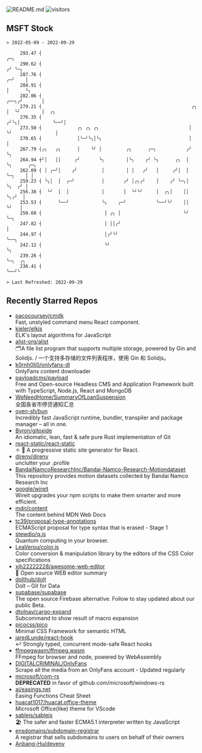 ![README.md](https://github.com/Gerhut/Gerhut/workflows/README.md/badge.svg)
![visitors](https://visitors.vercel.app/Gerhut/Gerhut?token=8cf69d1f6813d272ef062726b6070c9be4ff72038cfe5a7ded7384a8da65d866)

## MSFT Stock

```
> 2022-05-09 - 2022-09-29

     293.47 ┤                                                                  ╭─╮                               
     290.62 ┤                                                                 ╭╯ ╰─╮                             
     287.76 ┤                                                               ╭─╯    │                             
     284.91 ┤                                                               │      ╰╮                            
     282.06 ┤                                                          ╭──╮╭╯       │                            
     279.21 ┤                                                       ╭╮ │  ╰╯        │  ╭╮                        
     276.35 ┤                                                      ╭╯╰╮│            ╰──╯│                        
     273.50 ┤             ╭╮ ╭╮ ╭╮                                 │  ╰╯                │                        
     270.65 ┤             │╰─╯╰╮│╰╮                                │                    │                        
     267.79 ┤╭╮   ╭╮      │    ╰╯ │         ╭╮      ╭─╮           ╭╯                    ╰╮                       
     264.94 ┼╯│   ││     ╭╯       ╰╮        │╰╮    ╭╯ ╰╮      ╭╮  │                      ╰╮      ╭─╮             
     262.09 ┤ │ ╭─╯│    ╭╯         │        │ │   ╭╯   │     ╭╯│  │                       ╰─╮    │ │             
     259.23 ┤ ╰╮│  │  ╭─╯          │       ╭╯ │╭╮╭╯    │    ╭╯ ╰─╮│                         ╰╮  ╭╯ │             
     256.38 ┤  ╰╯  │  │            │       │  ╰╯╰╯     │  ╭╮│    ││                          ╰╮╭╯  │             
     253.53 ┤      ╰──╯            ╰╮    ╭─╯           ╰──╯╰╯    ││                           ╰╯   │             
     250.68 ┤                       │ ╭╮ │                       ╰╯                                ╰─╮           
     247.82 ┤                       │ ││╭╯                                                           │           
     244.97 ┤                       │╭╯╰╯                                                            ╰──╮        
     242.12 ┤                       ╰╯                                                                  ╰╮       
     239.26 ┤                                                                                            ╰─╮  ╭╮ 
     236.41 ┤                                                                                              ╰──╯╰ 

> Last Refreshed: 2022-09-29
```

## Recently Starred Repos

- [pacocoursey/cmdk](https://github.com/pacocoursey/cmdk)  
  Fast, unstyled command menu React component.
- [kieler/elkjs](https://github.com/kieler/elkjs)  
  ELK's layout algorithms for JavaScript
- [alist-org/alist](https://github.com/alist-org/alist)  
  🗂️A file list program that supports multiple storage, powered by Gin and Solidjs. / 一个支持多存储的文件列表程序，使用 Gin 和 Solidjs。
- [k0rnh0li0/onlyfans-dl](https://github.com/k0rnh0li0/onlyfans-dl)  
  OnlyFans content downloader
- [payloadcms/payload](https://github.com/payloadcms/payload)  
  Free and Open-source Headless CMS and Application Framework built with TypeScript, Node.js, React and MongoDB
- [WeNeedHome/SummaryOfLoanSuspension](https://github.com/WeNeedHome/SummaryOfLoanSuspension)  
  全国各省市停贷通知汇总
- [oven-sh/bun](https://github.com/oven-sh/bun)  
  Incredibly fast JavaScript runtime, bundler, transpiler and package manager – all in one.
- [Byron/gitoxide](https://github.com/Byron/gitoxide)  
  An idiomatic, lean, fast & safe pure Rust implementation of Git
- [react-static/react-static](https://github.com/react-static/react-static)  
  ⚛️ 🚀 A progressive static site generator for React.
- [direnv/direnv](https://github.com/direnv/direnv)  
  unclutter your .profile
- [BandaiNamcoResearchInc/Bandai-Namco-Research-Motiondataset](https://github.com/BandaiNamcoResearchInc/Bandai-Namco-Research-Motiondataset)  
  This repository provides motion datasets collected by Bandai Namco Research Inc
- [google/wireit](https://github.com/google/wireit)  
  Wireit upgrades your npm scripts to make them smarter and more efficient.
- [mdn/content](https://github.com/mdn/content)  
  The content behind MDN Web Docs
- [tc39/proposal-type-annotations](https://github.com/tc39/proposal-type-annotations)  
  ECMAScript proposal for type syntax that is erased - Stage 1
- [stewdio/q.js](https://github.com/stewdio/q.js)  
  Quantum computing in your browser.
- [LeaVerou/color.js](https://github.com/LeaVerou/color.js)  
  Color conversion & manipulation library by the editors of the CSS Color specifications
- [xjh22222228/awesome-web-editor](https://github.com/xjh22222228/awesome-web-editor)  
  🔨  Open source WEB editor summary
- [dolthub/dolt](https://github.com/dolthub/dolt)  
  Dolt – Git for Data
- [supabase/supabase](https://github.com/supabase/supabase)  
  The open source Firebase alternative. Follow to stay updated about our public Beta.
- [dtolnay/cargo-expand](https://github.com/dtolnay/cargo-expand)  
  Subcommand to show result of macro expansion
- [picocss/pico](https://github.com/picocss/pico)  
  Minimal CSS Framework for semantic HTML
- [jaredLunde/react-hook](https://github.com/jaredLunde/react-hook)  
  ↩ Strongly typed, concurrent mode-safe React hooks
- [ffmpegwasm/ffmpeg.wasm](https://github.com/ffmpegwasm/ffmpeg.wasm)  
  FFmpeg for browser and node, powered by WebAssembly
- [DIGITALCRIMINAL/OnlyFans](https://github.com/DIGITALCRIMINAL/OnlyFans)  
  Scrape all the media from an OnlyFans account - Updated regularly
- [microsoft/com-rs](https://github.com/microsoft/com-rs)  
  **DEPRECATED** in favor of github.com/microsoft/windows-rs
- [ai/easings.net](https://github.com/ai/easings.net)  
  Easing Functions Cheat Sheet
- [huacat1017/huacat.office-theme](https://github.com/huacat1017/huacat.office-theme)  
  Microsoft Office(like) theme for VScode
- [sablejs/sablejs](https://github.com/sablejs/sablejs)  
  🏖️ The safer and faster ECMA5.1 interpreter written by JavaScript
- [ensdomains/subdomain-registrar](https://github.com/ensdomains/subdomain-registrar)  
  A registrar that sells subdomains to users on behalf of their owners
- [Anbang-Hu/devenv](https://github.com/Anbang-Hu/devenv)  
